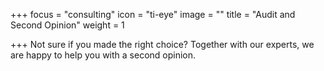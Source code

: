 +++
focus = "consulting"
icon = "ti-eye"
image = ""
title = "Audit and Second Opinion"
weight = 1

+++
Not sure if you made the right choice? Together with our experts, we are happy to help you with a second opinion.